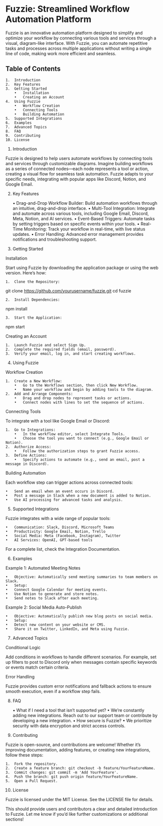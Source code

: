 # Fuzzie: Streamlined Workflow Automation Platform

Fuzzie is an innovative automation platform designed to simplify and optimize your workflow by connecting various tools and services through a visual, diagram-like interface. With Fuzzie, you can automate repetitive tasks and processes across multiple applications without writing a single line of code, making work more efficient and seamless.

## Table of Contents

	1.	Introduction
	2.	Key Features
	3.	Getting Started
	    •	Installation
	    •	Creating an Account
	4.	Using Fuzzie
	    •	Workflow Creation
	    •	Connecting Tools
	    •	Building Automation
	5.	Supported Integrations
	6.	Examples
	7.	Advanced Topics
	8.	FAQ
	9.	Contributing
	10.	License

1. Introduction

Fuzzie is designed to help users automate workflows by connecting tools and services through customizable diagrams. Imagine building workflows as a series of connected nodes—each node represents a tool or action, creating a visual flow for seamless task automation. Fuzzie adapts to your specific needs, integrating with popular apps like Discord, Notion, and Google Email.

2. Key Features

	•	Drag-and-Drop Workflow Builder: Build automation workflows through an intuitive, drag-and-drop interface.
	•	Multi-Tool Integration: Integrate and automate across various tools, including Google Email, Discord, Meta, Notion, and AI services.
	•	Event-Based Triggers: Automate tasks by setting triggers based on specific events within your tools.
	•	Real-Time Monitoring: Track your workflow in real-time, with live status updates.
	•	Error Handling: Advanced error management provides notifications and troubleshooting support.

3. Getting Started

Installation

Start using Fuzzie by downloading the application package or using the web version. Here’s how:

	1.	Clone the Repository:

git clone https://github.com/yourusername/fuzzie.git
cd fuzzie


	2.	Install Dependencies:

npm install


	3.	Start the Application:

npm start



Creating an Account

	1.	Launch Fuzzie and select Sign Up.
	2.	Complete the required fields (email, password).
	3.	Verify your email, log in, and start creating workflows.

4. Using Fuzzie

Workflow Creation

	1.	Create a New Workflow:
	    •	Go to the Workflows section, then click New Workflow.
	    •	Name your workflow and begin by adding tools to the diagram.
	2.	Add and Arrange Components:
	    •	Drag and drop nodes to represent tasks or actions.
	    •	Connect nodes with lines to set the sequence of actions.

Connecting Tools

To integrate with a tool like Google Email or Discord:

	1.	Go to Integrations:
	    •	In the workflow editor, select Integrate Tools.
	    •	Choose the tool you want to connect (e.g., Google Email or Notion).
	2.	Authorize Access:
	    •	Follow the authorization steps to grant Fuzzie access.
	3.	Define Actions:
	    •	Specify actions to automate (e.g., send an email, post a message in Discord).

Building Automation

Each workflow step can trigger actions across connected tools:

	•	Send an email when an event occurs in Discord.
	•	Post a message in Slack when a new document is added to Notion.
	•	Use AI processing for advanced tasks and analysis.

5. Supported Integrations

Fuzzie integrates with a wide range of popular tools:

	•	Communication: Slack, Discord, Microsoft Teams
	•	Productivity: Google Email, Notion, Trello
	•	Social Media: Meta (Facebook, Instagram), Twitter
	•	AI Services: OpenAI, GPT-based tools

For a complete list, check the Integration Documentation.

6. Examples

Example 1: Automated Meeting Notes

	•	Objective: Automatically send meeting summaries to team members on Slack.
	•	Setup:
	•	Connect Google Calendar for meeting events.
	•	Use Notion to generate and store notes.
	•	Send notes to Slack after each meeting.

Example 2: Social Media Auto-Publish

	•	Objective: Automatically publish new blog posts on social media.
	•	Setup:
	•	Detect new content on your website or CMS.
	•	Share it on Twitter, LinkedIn, and Meta using Fuzzie.

7. Advanced Topics

Conditional Logic

Add conditions in workflows to handle different scenarios. For example, set up filters to post to Discord only when messages contain specific keywords or events match certain criteria.

Error Handling

Fuzzie provides custom error notifications and fallback actions to ensure smooth execution, even if a workflow step fails.

8. FAQ

	•	What if I need a tool that isn’t supported yet?
	•	We’re constantly adding new integrations. Reach out to our support team or contribute by developing a new integration.
	•	How secure is Fuzzie?
	•	We prioritize security with data encryption and strict access controls.

9. Contributing

Fuzzie is open-source, and contributions are welcome! Whether it’s improving documentation, adding features, or creating new integrations, follow these steps:

	1.	Fork the repository.
	2.	Create a feature branch: git checkout -b feature/YourFeatureName.
	3.	Commit changes: git commit -m 'Add YourFeature'.
	4.	Push the branch: git push origin feature/YourFeatureName.
	5.	Open a Pull Request.

10. License

Fuzzie is licensed under the MIT License. See the LICENSE file for details.

This should provide users and contributors a clear and detailed introduction to Fuzzie. Let me know if you’d like further customizations or additional sections!
